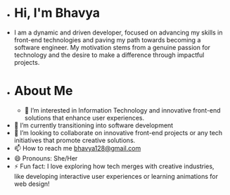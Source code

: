 - # **Hi, I'm Bhavya**
- I am a dynamic and driven developer, focused on advancing my skills in front-end technologies and paving my path towards becoming a software engineer. My motivation stems from a genuine passion for technology and the desire to make a difference through impactful projects.
- # **About Me**
    - 👀 I’m interested in Information Technology and innovative front-end solutions that enhance user experiences.
- 🌱 I’m currently transitioning into software development
- 💞️ I’m looking to collaborate on innovative front-end projects or any tech initiatives that promote creative solutions.
- 📫 How to reach me bhavya128@gmail.com
- 😄 Pronouns: She/Her
- ⚡ Fun fact: I love exploring how tech merges with creative industries, like developing interactive user experiences or learning animations for web design!

<!---
Bhavyat128/Bhavyat128 is a ✨ special ✨ repository because its `README.md` (this file) appears on your GitHub profile.
You can click the Preview link to take a look at your changes.
--->
